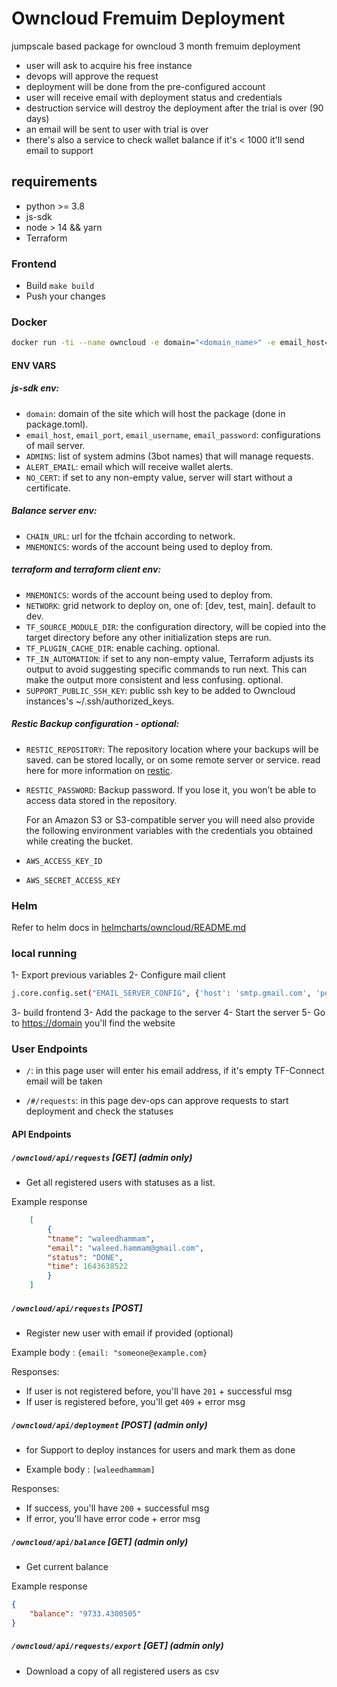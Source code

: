 # Owncloud Fremuim Deployment

jumpscale based package for owncloud 3 month fremuim deployment

- user will ask to acquire his free instance
- devops will approve the request
- deployment will be done from the pre-configured account
- user will receive email with deployment status and credentials
- destruction service will destroy the deployment after the trial is over (90 days)
- an email will be sent to user with trial is over
- there's also a service to check wallet balance if it's < 1000 it'll send email to support

## requirements

- python >= 3.8
- js-sdk
- node > 14 && yarn
- Terraform

### Frontend

- Build `make build`
- Push your changes

### Docker

```bash
docker run -ti --name owncloud -e domain="<domain_name>" -e email_host="<mail_server_hostname>" -e email_port=<port> -e email_username="<email>" -e email_password="<password>" -e MNEMONICS="<MNEMONICS>" -e CHAIN_URL="wss://tfchain.dev.grid.tf/ws" -e NETWORK="dev" -e ADMINS="['<3bot_name>']" -e ALERT_EMAIL="<support_mail_address>" -e SUPPORT_PUBLIC_SSH_KEY="<public ssh key>" -e RESTIC_REPOSITORY="<RESTIC_REPOSITORY_URL>" -e RESTIC_PASSWORD="<RESTIC_REPOSITORY_PASSWORD>" -e AWS_ACCESS_KEY_ID="<MY_ACCESS_KEY_ID>" -e AWS_SECRET_ACCESS_KEY= "<MY_SECRET_ACCESS_KEY>"-p 80:80 -p 443:443 threefolddev/owncloud_deployer:0.1
```

#### ENV VARS 
##### js-sdk env:
  
- `domain`: domain of the site which will host the package (done in package.toml).
- `email_host`, `email_port`, `email_username`, `email_password`: configurations of mail server.
- `ADMINS`: list of system admins (3bot names) that will manage requests.
- `ALERT_EMAIL`: email which will receive wallet alerts.
- `NO_CERT`: if set to any non-empty value, server will start without a certificate.
##### Balance server env:
- `CHAIN_URL`: url for the tfchain according to network.
- `MNEMONICS`: words of the account being used to deploy from.

##### terraform and terraform client env:
- `MNEMONICS`: words of the account being used to deploy from.
- `NETWORK`: grid network to deploy on, one of: [dev, test, main]. default to dev.
- `TF_SOURCE_MODULE_DIR`: the configuration directory, will be copied into the target directory before any other initialization steps are run.
- `TF_PLUGIN_CACHE_DIR`: enable caching. optional.
- `TF_IN_AUTOMATION`: if set to any non-empty value, Terraform adjusts its output to avoid suggesting specific commands to run next. This can make the output more consistent and less confusing. optional.
- `SUPPORT_PUBLIC_SSH_KEY`: public ssh key to be added to Owncloud instances's  ~/.ssh/authorized_keys.

##### Restic Backup configuration - optional:
- `RESTIC_REPOSITORY`: The repository location where your backups will be saved. can be stored locally, or on some remote server or service. read here for more information on [restic](https://restic.readthedocs.io/en/latest/030_preparing_a_new_repo.html).
- `RESTIC_PASSWORD`: Backup password. If you lose it, you won’t be able to access data stored in the repository.
  
  For an Amazon S3 or S3-compatible server you will need also provide the following environment variables with the credentials you obtained while creating the bucket.
- `AWS_ACCESS_KEY_ID`
- `AWS_SECRET_ACCESS_KEY`

### Helm

Refer to helm docs in [helmcharts/owncloud/README.md](helmcharts/owncloud/README.md)

### local running

1- Export previous variables
2- Configure mail client

  ```bash
  j.core.config.set("EMAIL_SERVER_CONFIG", {'host': 'smtp.gmail.com', 'port': '587', 'username': '', 'password': ''}) 
  ```

3- build frontend
3- Add the package to the server
4- Start the server
5- Go to <https://domain> you'll find the website

### User Endpoints

- `/`: in this page user will enter his email address, if it's empty TF-Connect email will be taken

- `/#/requests`: in this page dev-ops can approve requests to start deployment and check the statuses

#### API Endpoints

##### `/owncloud/api/requests` [GET] (admin only)

- Get all registered users with statuses as a list.

Example response

```json
    [
        {
        "tname": "waleedhammam",
        "email": "waleed.hammam@gmail.com",
        "status": "DONE",
        "time": 1643638522
        }
    ]

```

##### `/owncloud/api/requests` [POST]

- Register new user with email if provided (optional)

Example body : `{email: "someone@example.com}`

Responses:

- If user is not registered before, you'll have `201` + successful msg
- If user is registered before, you'll get `409` + error msg

##### `/owncloud/api/deployment` [POST] (admin only)

- for Support to deploy instances for users and mark them as done

- Example body : `[waleedhammam]`

Responses:

- If success, you'll have `200` + successful msg
- If error, you'll have error code + error msg

##### `/owncloud/api/balance` [GET] (admin only)

- Get current balance

Example response

```json
{
    "balance": "9733.4300505"
}
```

##### `/owncloud/api/requests/export` [GET] (admin only)

- Download a copy of all registered users as csv
